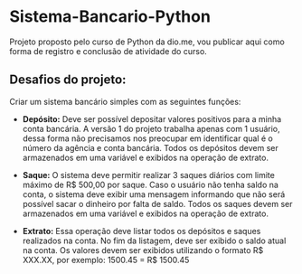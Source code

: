 # Sistema-Bancario-Python
Projeto proposto pelo curso de Python da dio.me, vou publicar aqui como forma de registro e conclusão de atividade do curso.

## Desafios do projeto:

  Criar um sistema bancário simples com as seguintes funções:

  - **Depósito:** Deve ser possível depositar valores positivos para a minha conta bancária. A versão 1 do projeto trabalha apenas com 1 usuário, dessa forma não precisamos nos preocupar em identificar qual é o número da agência e conta bancária. Todos os depósitos devem ser armazenados em uma variável e exibidos na operação de extrato.

  - **Saque:** O sistema deve permitir realizar 3 saques diários com limite máximo de R$ 500,00 por saque. Caso o usuário não tenha saldo na conta, o sistema deve exibir uma mensagem informando que não será possível sacar o dinheiro por falta de saldo. Todos os saques devem ser armazenados em uma variável e exibidos na operação de extrato.

  - **Extrato:** Essa operação deve listar todos os depósitos e saques realizados na conta. No fim da listagem, deve ser exibido o saldo atual na conta. Os valores devem ser exibidos utilizando o formato R$ XXX.XX, por exemplo:
      1500.45 = R$ 1500.45
